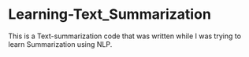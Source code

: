 # Learning-Text_Summarization
This is a Text-summarization code that was written while I was trying to learn Summarization using NLP.
